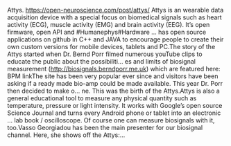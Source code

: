 Attys. https://open-neuroscience.com/post/attys/
Attys is an wearable data acquisition device with a special focus on biomedical signals such as heart activity (ECG), muscle activity (EMG) and brain activity (EEG). It’s open firmware, open API and  #Humanephys#Hardware ...
has open source applications on github in C++ and JAVA to encourage people to create their own custom versions for mobile devices, tablets and PC.The story of the Attys started when Dr. Bernd Porr filmed numerous youTube clips to educate the public about the possibiliti...
es and limits of biosignal measurement (http://biosignals.berndporr.me.uk) which are featured here: BPM linkThe site has been very popular ever since and visitors have been asking if a ready made bio-amp could be made available. This year Dr. Porr then decided to make o...
ne. This was the birth of the Attys.Attys is also a general educational tool to measure any physical quantity such as temperature, pressure or light intensity. It works with Google’s open source Science Journal and turns every Android phone or tablet into an electronic ...
lab book / oscilloscope. Of course one can measure biosignals with it, too.Vasso Georgiadou has been the main presenter for our biosignal channel. Here, she shows off the Attys:...
